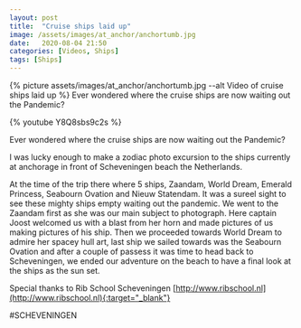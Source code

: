 ```yaml
---
layout: post
title:  "Cruise ships laid up"
image: /assets/images/at_anchor/anchortumb.jpg
date:   2020-08-04 21:50
categories: [Videos, Ships]
tags: [Ships]
---
```

{% picture assets/images/at_anchor/anchortumb.jpg --alt Video of cruise ships laid up %}
Ever wondered where the cruise ships are now waiting out the Pandemic?

<!--more-->
{% youtube Y8Q8sbs9c2s %}


Ever wondered where the cruise ships are now waiting out the Pandemic?

I was lucky enough to make a zodiac photo excursion to the ships currently at anchorage in front of Scheveningen beach the Netherlands.

At the time of the trip there where 5 ships, Zaandam, World Dream, Emerald Princess, Seabourn Ovation and Nieuw Statendam. It was a sureel sight to see these mighty ships empty waiting out the pandemic. We went to the Zaandam first as she was our main subject to photograph. Here captain Joost welcomed us with a blast from her horn and made pictures of us making pictures of his ship. Then we proceeded towards World Dream to admire her spacey hull art, last ship we sailed towards was the Seabourn Ovation and after a couple of passess it was time to head back to Scheveningen, we ended our adventure on the beach to have a final look at the ships as the sun set.


Special thanks to Rib School Scheveningen [http://www.ribschool.nl](http://www.ribschool.nl){:target="_blank"}


#SCHEVENINGEN
